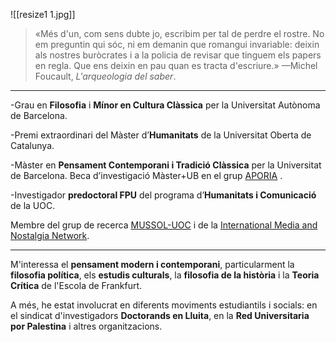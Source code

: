 ![[resize1 1.jpg]]

>«Més d'un, com sens dubte jo, escribim per tal de perdre el rostre. No em preguntin qui sóc, ni em demanin que romangui invariable: deixin als nostres buròcrates i a la policia de revisar que tinguem els papers en regla. Que ens deixin en pau quan es tracta d'escriure.» 
>—Michel Foucault, *L'arqueologia del saber*.

- - -
-Grau en **Filosofia** i **Mínor en Cultura Clàssica** per la Universitat Autònoma de Barcelona.

-Premi extraordinari del Màster d’**Humanitats** de la Universitat Oberta de Catalunya. 

-Màster en **Pensament Contemporani i Tradició Clàssica** per la Universitat de Barcelona. Beca d’investigació Màster+UB en el grup [APORIA](https://www.ub.edu/grc_aporia/) .

-Investigador **predoctoral FPU** del programa d’**Humanitats i Comunicació** de la UOC.

Membre del grup de recerca [MUSSOL-UOC](https://blogs.uoc.edu/mussol/) i de la [International Media and Nostalgia Network](https://medianostalgia.uqam.ca/).

- - -
M'interessa el **pensament modern i contemporani**, particularment la **filosofia política**, els **estudis culturals**, la **filosofia de la història** i la **Teoria Crítica** de l'Escola de Frankfurt.

A més, he estat involucrat en diferents moviments estudiantils i socials: en el sindicat d'investigadors **Doctorands en Lluita**, en la **Red Universitaria por Palestina** i altres organitzacions.






